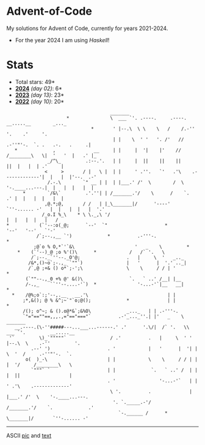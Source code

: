 # **Advent-of-Code**
My solutions for Advent of Code, currently for years 2021-2024.
- For the year 2024 I am using *Haskell*!

# Stats
- Total stars: 49*
- **[2024](https://github.com/Rionit/Advent-of-Code/tree/main/aoc2022)** _(day 02)_: 6*
- **[2023](https://github.com/Rionit/Advent-of-Code/tree/main/aoc2023)** _(day 13)_: 23*
- **[2022](https://github.com/Rionit/Advent-of-Code/tree/main/aoc2024)** _(day 10)_: 20*

```
                                      _______      
                      *               \  ___ `'. .----.     .----.   __.....__        _..._         
                               *       ' |--.\  \ \    \   /    /.-''         '.    .'     '.        
                                       | |    \  ' '   '. /'   //     .-''"'-.  `. .   .-.   .     .| 
   *             ,              __     | |     |  '|    |'    //     /________\   \|  '   '  |   .' |_
               _/^\_         .:--.'.   | |     |  ||    ||    ||                  ||  |   |  | .'     |
              <     >       / |   \ |  | |     ' .''.   `'   .'\    .-------------'|  |   |  |'--.  .-'
               /.-.\        `" __ | |  | |___.' /'  \        /  \    '-.____...---.|  |   |  |   |  | 
      *        `/&\`         .'.''| | /_______.'/    \      /    `.             .' |  |   |  |   |  | 
              ,@.*;@,       / /   | |_\_______|/      '----'       `''-...... -'   |  |   |  |   |  '.'
             /_o.I %_\    * \ \._,\ '/                                             |  |   |  |   |   /
*           (`'--:o(_@;      `--'  `"                     *                        '--'   '--'   `'-' 
           /`;--.,__ `')             *          .-'''-.                                    *
          ;@`o % O,*`'`&\                      '   _    \         *          
    *    (`'--)_@ ;o %'()\      *            /   /` '.   \      
         /`;--._`''--._O'@;                 .   |     \  '   _.._                                   
        /&*,()~o`;-.,_ `""`)                |   '      |  '.' .._|   
        /`,@ ;+& () o*`;-';\                \    \     / / | '                     *
       (`""--.,_0 +% @' &()\                 `.   ` ..' /__| |__  
       /-.,_    ``''--....-'`)  *               '-...-'`|__   __|                              *
  *    /@%;o`:;'--,.__   __.'\                             | |  
      ;*,&(); @ % &^;~`"`o;@();             *              | |             *
      /(); o^~; & ().o@*&`;&%O\             _..._   | | .-'''-.       
      `"="==""==,,,.,="=="==="`          .-'_..._''.| |'   _    \ _______                          
   __.----.(\-''#####---...___...------.' .'      '.\/|  /` '.   \\  ___ `'.         __.....__    
 '`         \)_`"""""`                / .'          .   |     \  ' ' |--.\  \    .-''         '.  
         .--' ')                     . '            |   '      |  '| |    \  '  /     .-''"'-.  `.   
       o(  )_-\                      | |            \    \     / / | |     |  '/     /________\   \
         `"""` `                     | |             `.   ` ..' /  | |     |  ||                  |
                                     . '                '-...-'`   | |     ' .'\    .-------------'
                                      \ '.          .              | |___.' /'  \    '-.____...---. 
                                       '. `._____.-'/             /_______.'/    `.             .'   
                                         `-.______ /      *       \_______|/       `''-...... -'      

```
---
ASCII [pic](https://asciiart.website/index.php?art=holiday/christmas/trees) and [text](https://patorjk.com/software/taag/#p=display&f=Crazy&t=Advent%0Aof%0ACode)
